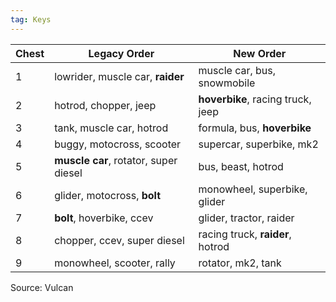 ```yaml
---
tag: Keys
---
```

Chest | Legacy Order | New Order
-- | -- | --
1 | lowrider, muscle car, **raider** | muscle car, bus, snowmobile
2 | hotrod, chopper, jeep | **hoverbike**, racing truck, jeep
3 | tank, muscle car, hotrod | formula, bus, **hoverbike**
4 | buggy, motocross, scooter | supercar, superbike, mk2
5 | **muscle car**, rotator, super diesel | bus, beast, hotrod
6 | glider, motocross, **bolt** | monowheel, superbike, glider
7 | **bolt**, hoverbike, ccev | glider, tractor, raider
8 | chopper, ccev, super diesel | racing truck, **raider**, hotrod
9 | monowheel, scooter, rally | rotator, mk2, tank

Source: Vulcan

